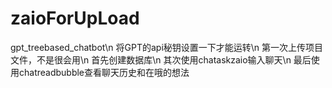 # zaioForUpLoad
gpt_treebased_chatbot\n
将GPT的api秘钥设置一下才能运转\n
第一次上传项目文件，不是很会用\n
首先创建数据库\n
其次使用chataskzaio输入聊天\n
最后使用chatreadbubble查看聊天历史和在哦的想法
